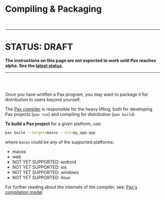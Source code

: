 # Compiling & Packaging

<br />

---

# STATUS: DRAFT
**The instructions on this page are not expected to work until Pax reaches alpha.  See the [latest status](./status-sept-2022.md).**

---

<br />
<br />

Once you have writften a Pax program, you may want to package it for distribution to users beyond yourself.

The [Pax compiler](https://www.github.com/pax-lang/pax/blob/master/src/pax-compiler/) is responsible for the heavy lifting, both for developing Pax projects (`pax run`) and compiling for distribution (`pax build`)

**To build a Pax project** for a given platform, use:

```bash
pax build --target=macos --out=my_app.app
```

where `macos` could be any of the supported platforms:

 - macos
 - web
 - NOT YET SUPPORTED: android
 - NOT YET SUPPORTED: ios
 - NOT YET SUPPORTED: windows
 - NOT YET SUPPORTED: linux


For further reading about the internals of the compiler, see: [Pax's compilation model](/reference-compilation-model.md)